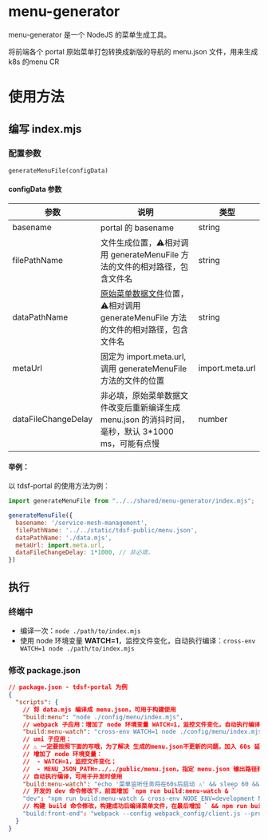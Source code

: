 # menu-generator

menu-generator 是一个 NodeJS 的菜单生成工具。

将前端各个 portal 原始菜单打包转换成新版的导航的 menu.json 文件，用来生成 k8s 的menu CR


# 使用方法
## 编写 index.mjs

### 配置参数

`generateMenuFile(configData)`

#### configData 参数
| 参数                  | 说明  | 类型|
|---------------------|-------------------------------|----------------------------------|
| basename            | portal 的 basename | string|
| filePathName        | 文件生成位置，⚠️相对调用 generateMenuFile 方法的文件的相对路径，包含文件名 | string|
| dataPathName        | [原始菜单数据文件](/blob/master/wiki/menu/index.md)位置，⚠️相对调用 generateMenuFile 方法的文件的相对路径，包含文件名 | string|
| metaUrl             | 固定为 import.meta.url, 调用 generateMenuFile 方法的文件的位置 | import.meta.url|
| dataFileChangeDelay | 非必填，原始菜单数据文件改变后重新编译生成 menu.json 的消抖时间，毫秒，默认 3*1000 ms，可能有点慢  | number|

#### 举例：
以 tdsf-portal 的使用方法为例：

```javascript
import generateMenuFile from "../../shared/menu-generator/index.mjs";

generateMenuFile({
  basename: '/service-mesh-management',
  filePathName: '../../static/tdsf-public/menu.json',
  dataPathName: './data.mjs',
  metaUrl: import.meta.url,
  dataFileChangeDelay: 1*1000, // 非必填，
})
```

## 执行
### 终端中
- 编译一次：`node ./path/to/index.mjs` 
- 使用 node 环境变量 **WATCH=1**，监控文件变化，自动执行编译：`cross-env WATCH=1 node ./path/to/index.mjs`
### 修改 package.json
```json lines
// package.json - tdsf-portal 为例
{
  "scripts": {
    // 将 data.mjs 编译成 menu.json，可用于构建使用
    "build:menu": "node ./config/menu/index.mjs",
    // webpack 子应用：增加了 node 环境变量 WATCH=1，监控文件变化，自动执行编译，可用于开发时使用
    "build:menu-watch": "cross-env WATCH=1 node ./config/menu/index.mjs",
    // umi 子应用：
    // ⚠️ 一定要按照下面的写哦，为了解决 生成的menu.json不更新的问题，加入 60s 延时启动菜单监听服务
    // 增加了 node 环境变量：
    //  - WATCH=1，监控文件变化；
    //  - MENU_JSON_PATH=../../public/menu.json，指定 menu.json 输出路径到public目录下
    // 自动执行编译，可用于开发时使用
    "build:menu-watch": "echo '菜单监听任务将在60s后启动 ⚠️' && sleep 60 && cross-env WATCH=1 MENU_JSON_PATH=../../public/menu.json node ./config/menu/index.mjs",
    // 开发的 dev 命令修改下，前面增加 `npm run build:menu-watch & `
    "dev": "npm run build:menu-watch & cross-env NODE_ENV=development NODE_OPTIONS=--max_old_space_size=4096 webpack serve --config webpack_config/client.js --progress",
    // 构建 build 命令修改，构建成功后编译菜单文件，在最后增加 ` && npm run build:menu`
    "build:front-end": "webpack --config webpack_config/client.js --progress && npm run build:menu",
  }
}
```
